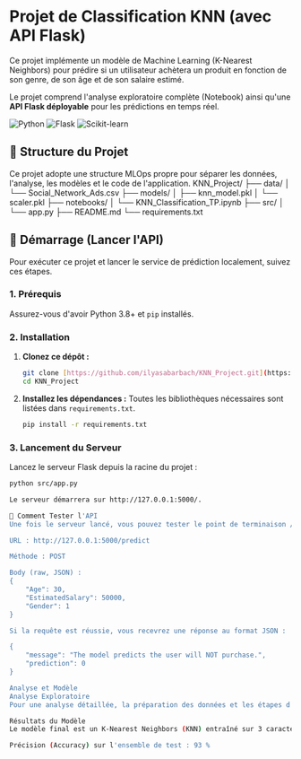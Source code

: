 # Projet de Classification KNN (avec API Flask)

Ce projet implémente un modèle de Machine Learning (K-Nearest Neighbors) pour prédire si un utilisateur achètera un produit en fonction de son genre, de son âge et de son salaire estimé.

Le projet comprend l'analyse exploratoire complète (Notebook) ainsi qu'une **API Flask déployable** pour les prédictions en temps réel.

![Python](https://img.shields.io/badge/Python-3.10+-blue?style=for-the-badge&logo=python)
![Flask](https://img.shields.io/badge/Flask-black?style=for-the-badge&logo=flask)
![Scikit-learn](https://img.shields.io/badge/Scikit--learn-F7931E?style=for-the-badge&logo=scikit-learn)

## 📂 Structure du Projet

Ce projet adopte une structure MLOps propre pour séparer les données, l'analyse, les modèles et le code de l'application.
KNN_Project/ ├── data/ │ └── Social_Network_Ads.csv ├── models/ │ ├── knn_model.pkl │ └── scaler.pkl ├── notebooks/ │ └── KNN_Classification_TP.ipynb ├── src/ │ └── app.py ├── README.md └── requirements.txt

## 🚀 Démarrage (Lancer l'API)

Pour exécuter ce projet et lancer le service de prédiction localement, suivez ces étapes.

### 1. Prérequis

Assurez-vous d'avoir Python 3.8+ et `pip` installés.

### 2. Installation

1.  **Clonez ce dépôt :**
    ```bash
    git clone [https://github.com/ilyasabarbach/KNN_Project.git](https://github.com/ilyasabarbach/KNN_Project.git)
    cd KNN_Project
    ```

2.  **Installez les dépendances :**
    Toutes les bibliothèques nécessaires sont listées dans `requirements.txt`.
    ```bash
    pip install -r requirements.txt
    ```

### 3. Lancement du Serveur

Lancez le serveur Flask depuis la racine du projet :

```bash
python src/app.py

Le serveur démarrera sur http://127.0.0.1:5000/.

🧪 Comment Tester l'API
Une fois le serveur lancé, vous pouvez tester le point de terminaison /predict à l'aide d'un outil comme Postman ou curl.

URL : http://127.0.0.1:5000/predict

Méthode : POST

Body (raw, JSON) :
{
    "Age": 30,
    "EstimatedSalary": 50000,
    "Gender": 1
}

Si la requête est réussie, vous recevrez une réponse au format JSON :

{
    "message": "The model predicts the user will NOT purchase.",
    "prediction": 0
}

Analyse et Modèle
Analyse Exploratoire
Pour une analyse détaillée, la préparation des données et les étapes d'entraînement du modèle, veuillez consulter le Jupyter Notebook situé dans le dossier /notebooks/.

Résultats du Modèle
Le modèle final est un K-Nearest Neighbors (KNN) entraîné sur 3 caractéristiques (Genre, Âge, Salaire Estimé).

Précision (Accuracy) sur l'ensemble de test : 93 %